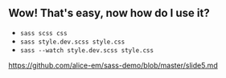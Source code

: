 ## Wow! That's easy, now how do I use it?
- `sass scss css`
- `sass style.dev.scss style.css`
- `sass --watch style.dev.scss style.css`

https://github.com/alice-em/sass-demo/blob/master/slide5.md
